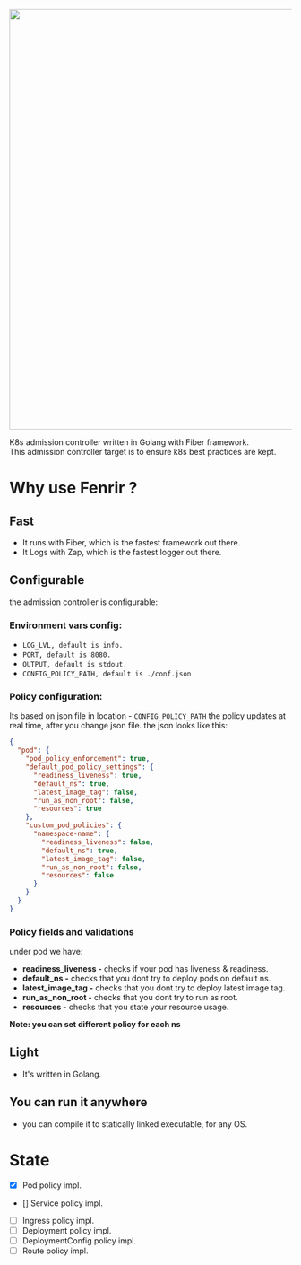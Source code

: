 <p align="center">
<img src="https://i.imgur.com/Wdp5QWg.png" width="750" />
</p>
K8s admission controller written in Golang with Fiber framework. 
</br>
This admission controller target is to ensure k8s best practices are kept.

# Why use Fenrir ?
## Fast
* It runs with Fiber, which is the fastest framework out there.
* It Logs with Zap, which is the fastest logger out there.

## Configurable
the admission controller is configurable:
### Environment vars config:
* `LOG_LVL, default is info.`
* `PORT, default is 8080.`
* `OUTPUT, default is stdout.`
* `CONFIG_POLICY_PATH, default is ./conf.json`

### Policy configuration:
Its based on json file in location - `CONFIG_POLICY_PATH`
the policy updates at real time, after you change json file.
the json looks like this:
```json
{
  "pod": {
    "pod_policy_enforcement": true,
    "default_pod_policy_settings": {
      "readiness_liveness": true,
      "default_ns": true,
      "latest_image_tag": false,
      "run_as_non_root": false,
      "resources": true
    },
    "custom_pod_policies": {
      "namespace-name": {
        "readiness_liveness": false,
        "default_ns": true,
        "latest_image_tag": false,
        "run_as_non_root": false,
        "resources": false
      }
    }
  }
}
```
### Policy fields and validations
under pod we have:
* **readiness_liveness -** checks if your pod has liveness & readiness.
* **default_ns -** checks that you dont try to deploy pods on default ns.
* **latest_image_tag -** checks that you dont try to deploy latest image tag.
* **run_as_non_root -** checks that you dont try to run as root.
* **resources -** checks that you state your resource usage.

**Note: you can set different policy for each ns**

## Light
* It's written in Golang.

## You can run it anywhere
* you can compile it to statically linked executable, for any OS.

# State
- [x] Pod policy impl.
- [] Service policy impl.
- [ ] Ingress policy impl.
- [ ] Deployment policy impl.
- [ ] DeploymentConfig policy impl.
- [ ] Route policy impl.